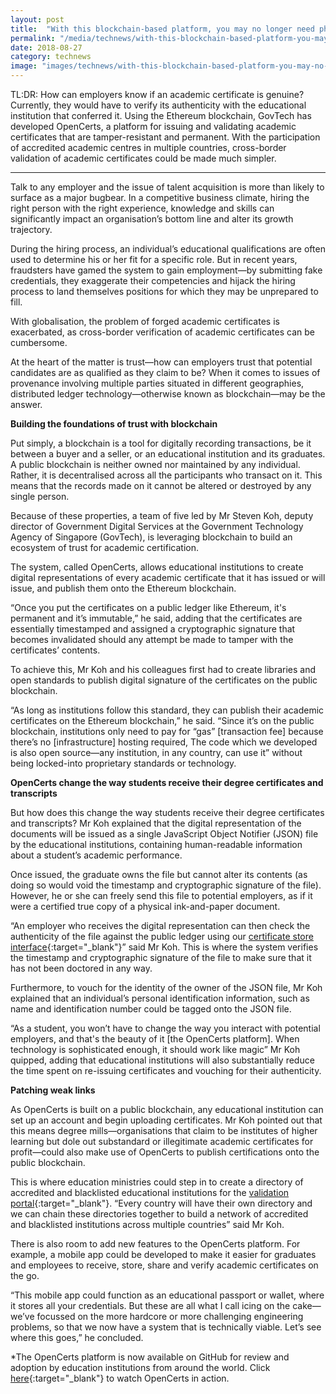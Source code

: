 ```yaml
---
layout: post
title:  "With this blockchain-based platform, you may no longer need physical certificates"
permalink: "/media/technews/with-this-blockchain-based-platform-you-may-no-longer-need-physical-certificates"
date: 2018-08-27
category: technews
image: "images/technews/with-this-blockchain-based-platform-you-may-no-longer-need-physical-certificates-part-1.png"
---
```


TL:DR: How can employers know if an academic certificate is genuine? Currently, they would have to verify its authenticity with the educational institution that conferred it. Using the Ethereum blockchain, GovTech has developed OpenCerts, a platform for issuing and validating academic certificates that are tamper-resistant and permanent. With the participation of accredited academic centres in multiple countries, cross-border validation of academic certificates could be made much simpler.

---
 
Talk to any employer and the issue of talent acquisition is more than likely to surface as a major bugbear. In a competitive business climate, hiring the right person with the right experience, knowledge and skills can significantly impact an organisation’s bottom line and alter its growth trajectory.

During the hiring process, an individual’s educational qualifications are often used to determine his or her fit for a specific role. But in recent years, fraudsters have gamed the system to gain employment—by submitting fake credentials, they exaggerate their competencies and hijack the hiring process to land themselves positions for which they may be unprepared to fill. 

With globalisation, the problem of forged academic certificates is exacerbated, as cross-border verification of academic certificates can be cumbersome.

At the heart of the matter is trust—how can employers trust that potential candidates are as qualified as they claim to be? When it comes to issues of provenance involving multiple parties situated in different geographies, distributed ledger technology—otherwise known as blockchain—may be the answer.
 

**Building the foundations of trust with blockchain**

Put simply, a blockchain is a tool for digitally recording transactions, be it between a buyer and a seller, or an educational institution and its graduates. A public blockchain is neither owned nor maintained by any individual. Rather, it is decentralised across all the participants who transact on it. This means that the records made on it cannot be altered or destroyed by any single person.

Because of these properties, a team of five led by Mr Steven Koh, deputy director of Government Digital Services at the Government Technology Agency of Singapore (GovTech), is leveraging blockchain to build an ecosystem of trust for academic certification. 

The system, called OpenCerts, allows educational institutions to create digital representations of every academic certificate that it has issued or will issue, and publish them onto the Ethereum blockchain.

“Once you put the certificates on a public ledger like Ethereum, it's permanent and it’s immutable,” he said, adding that the certificates are essentially timestamped and assigned a cryptographic signature that becomes invalidated should any attempt be made to tamper with the certificates’ contents. 

To achieve this, Mr Koh and his colleagues first had to create libraries and open standards to publish digital signature of the certificates on the public blockchain.

“As long as institutions follow this standard, they can publish their academic certificates on the Ethereum blockchain,” he said. “Since it’s on the public blockchain, institutions only need to pay for “gas” [transaction fee] because there’s no [infrastructure] hosting required, The code which we developed is also open source—any institution, in any country, can use it” without being locked-into proprietary standards or technology.
 
**OpenCerts change the way students receive their degree certificates and transcripts**

But how does this change the way students receive their degree certificates and transcripts? Mr Koh explained that the digital representation of the documents will be issued as a single JavaScript Object Notifier (JSON) file by the educational institutions, containing human-readable information about a student’s academic performance.

Once issued, the graduate owns the file but cannot alter its contents (as doing so would void the timestamp and cryptographic signature of the file). However, he or she can freely send this file to potential employers, as if it were a certified true copy of a physical ink-and-paper document. 

“An employer who receives the digital representation can then check the authenticity of the file against the public ledger using our [certificate store interface](https://govtechsg.github.io/certificate-web-ui/admin/){:target="_blank"}” said Mr Koh. This is where the system verifies the timestamp and cryptographic signature of the file to make sure that it has not been doctored in any way.

Furthermore, to vouch for the identity of the owner of the JSON file, Mr Koh explained that an individual’s personal identification information, such as name and identification number could be tagged onto the JSON file. 

“As a student, you won’t have to change the way you interact with potential employers, and that's the beauty of it [the OpenCerts platform]. When technology is sophisticated enough, it should work like magic” Mr Koh quipped, adding that educational institutions will also substantially reduce the time spent on re-issuing certificates and vouching for their authenticity.
 
 
**Patching weak links**

As OpenCerts is built on a public blockchain, any educational institution can set up an account and begin uploading certificates. Mr Koh pointed out that this means degree mills—organisations that claim to be institutes of higher learning but dole out substandard or illegitimate academic certificates for profit—could also make use of OpenCerts to publish certifications onto the public blockchain.

This is where education ministries could step in to create a directory of accredited and blacklisted educational institutions for the 
[validation portal](https://govtechsg.github.io/certificate-web-ui/){:target="_blank"}. “Every country will have their own directory and we can chain these directories together to build a network of accredited and blacklisted institutions across multiple countries” said Mr Koh. 

There is also room to add new features to the OpenCerts platform. For example, a mobile app could be developed to make it easier for graduates and employees to receive, store, share and verify academic certificates on the go. 

“This mobile app could function as an educational passport or wallet, where it stores all your credentials. But these are all what I call icing on the cake—we’ve focussed on the more hardcore or more challenging engineering problems, so that we now have a system that is technically viable. Let’s see where this goes,” he concluded.

*The OpenCerts platform is now available on GitHub for review and adoption by education institutions from around the world. Click [here](https://blog.gds-gov.tech/distributed-ledger-tech-for-public-good-328a7ef12160){:target="_blank"} to watch OpenCerts in action.
